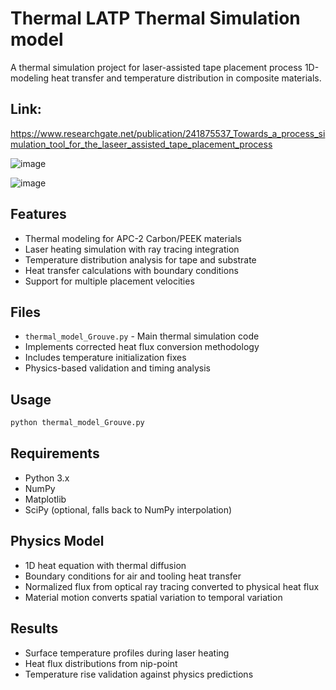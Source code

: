 # Thermal LATP Thermal Simulation model

A thermal simulation project for laser-assisted tape placement process 1D-modeling heat transfer and temperature distribution in composite materials.

## Link:
https://www.researchgate.net/publication/241875537_Towards_a_process_simulation_tool_for_the_laseer_assisted_tape_placement_process

![image](https://github.com/user-attachments/assets/b3731052-0142-428a-a726-80f5bb084c55)

![image](https://github.com/user-attachments/assets/9c18515e-e223-4b0e-8b66-4e38702966d1)

## Features
- Thermal modeling for APC-2 Carbon/PEEK materials
- Laser heating simulation with ray tracing integration
- Temperature distribution analysis for tape and substrate
- Heat transfer calculations with boundary conditions
- Support for multiple placement velocities

## Files
- `thermal_model_Grouve.py` - Main thermal simulation code
- Implements corrected heat flux conversion methodology
- Includes temperature initialization fixes
- Physics-based validation and timing analysis

## Usage
```python
python thermal_model_Grouve.py
```

## Requirements
- Python 3.x
- NumPy
- Matplotlib
- SciPy (optional, falls back to NumPy interpolation)

## Physics Model
- 1D heat equation with thermal diffusion
- Boundary conditions for air and tooling heat transfer
- Normalized flux from optical ray tracing converted to physical heat flux
- Material motion converts spatial variation to temporal variation

## Results
- Surface temperature profiles during laser heating
- Heat flux distributions from nip-point
- Temperature rise validation against physics predictions

